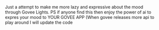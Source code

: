 Just a attempt to make me more lazy and expressive about the mood through Govee Lights. PS if anyone find this then enjoy the power of ai to expres your mood to YOUR GOVEE APP (When govee releases more api to play around I will update the code
